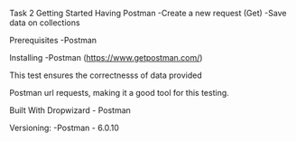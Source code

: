 Task 2
Getting Started
Having Postman
-Create a new request (Get)
-Save data on collections

Prerequisites
-Postman

Installing
-Postman (https://www.getpostman.com/)

This test ensures the correctnesss of data provided


Postman url requests, making it a good tool for this testing.

Built With
Dropwizard - Postman



Versioning: 
-Postman - 6.0.10
